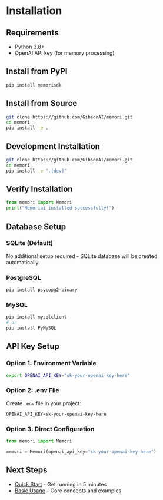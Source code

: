 # Installation

## Requirements

- Python 3.8+
- OpenAI API key (for memory processing)

## Install from PyPI

```bash
pip install memorisdk
```

## Install from Source

```bash
git clone https://github.com/GibsonAI/memori.git
cd memori
pip install -e .
```

## Development Installation

```bash
git clone https://github.com/GibsonAI/memori.git
cd memori
pip install -e ".[dev]"
```

## Verify Installation

```python
from memori import Memori
print("Memoriai installed successfully!")
```

## Database Setup

### SQLite (Default)
No additional setup required - SQLite database will be created automatically.

### PostgreSQL
```bash
pip install psycopg2-binary
```

### MySQL
```bash
pip install mysqlclient
# or
pip install PyMySQL
```

## API Key Setup

### Option 1: Environment Variable
```bash
export OPENAI_API_KEY="sk-your-openai-key-here"
```

### Option 2: .env File
Create `.env` file in your project:
```
OPENAI_API_KEY=sk-your-openai-key-here
```

### Option 3: Direct Configuration
```python
from memori import Memori

memori = Memori(openai_api_key="sk-your-openai-key-here")
```

## Next Steps

- [Quick Start](quick-start.md) - Get running in 5 minutes
- [Basic Usage](basic-usage.md) - Core concepts and examples
